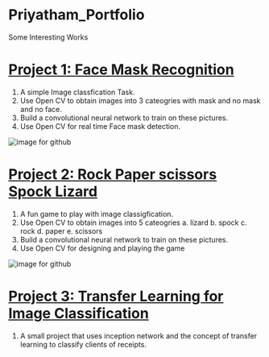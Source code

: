 # Priyatham_Portfolio
Some Interesting Works

# [Project 1: Face Mask Recognition](https://github.com/priyatham1104/Face-mask-detection)
1. A simple Image classfication Task.
2. Use Open CV to obtain images into 3 cateogries with mask and no mask and no face.
3. Build a convolutional neural network to train on these pictures.
4. Use Open CV for real time Face mask detection.

![image for github](https://user-images.githubusercontent.com/44200352/132849018-c58cf589-4cfd-4003-8aa9-06a22828e5df.png)


# [Project 2: Rock Paper scissors Spock Lizard](https://github.com/priyatham1104/Rock-Paper-scissors-spock-lizard)
1. A fun game to play with image classigfication.
2. Use Open CV to obtain images into 5 cateogries 
    a. lizard
    b. spock
    c. rock
    d. paper
    e. scissors
4. Build a convolutional neural network to train on these pictures.
5. Use Open CV for designing and playing the game

![image for github](https://user-images.githubusercontent.com/44200352/132850305-d2d5042b-5cbe-461f-bd2a-d6757ab40ddb.png)

# [Project 3: Transfer Learning for Image Classification](https://github.com/priyatham1104/Transfer-Learning-for-image-classification)
1. A small project that uses inception network and the concept of transfer learning to classify clients of receipts.


